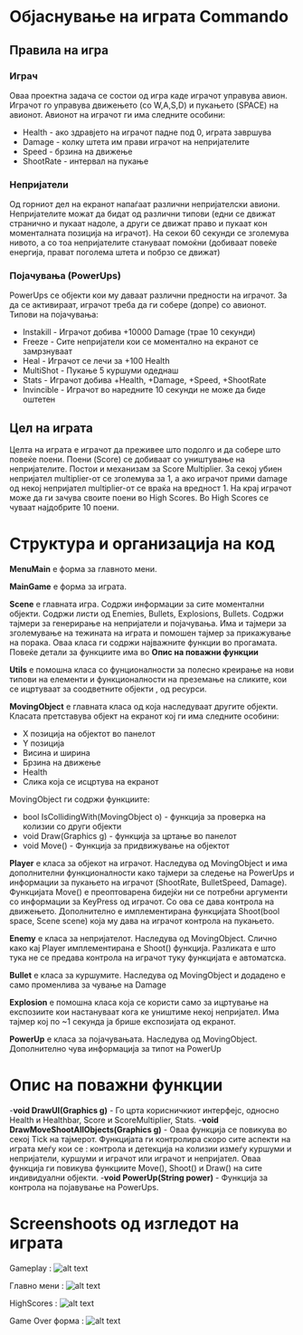 # Објаснување на играта Commando

## Правила на игра

### Играч
Оваа проектна задача се состои од игра каде играчот управува авион. Играчот го управува движењето (со W,A,S,D) и пукањето (SPACE) на авионот.
Авионот на играчот ги има следните особини:
- Health    - ако здравјето на играчот падне под 0, играта завршува
- Damage    - колку штета им прави играчот на непријателите
- Speed     - брзина на движење
- ShootRate - интервал на пукање

### Непријатели

Од горниот дел на екранот напаѓаат различни непријателски авиони. Непријателите можат да бидат од различни типови (едни се движат странично и пукаат надоле, а други се движат право и пукаат кон моменталната позиција на играчот). На секои 60 секунди се зголемува нивото, а со тоа непријателите стануваат помоќни (добиваат повеќе енергија, прават поголема штета и побрзо се движат) 

### Појачувања (PowerUps)

PowerUps се објекти кои му даваат различни предности на играчот. За да се активираат, играчот треба да ги собере (допре) со авионот.
Типови на појачувања:
- Instakill  - Играчот добива +10000 Damage (трае 10 секунди)
- Freeze     - Сите непријатели кои се моментално на екранот се замрзнуваат
- Heal       - Играчот се лечи за +100 Health
- MultiShot  - Пукање 5 куршуми одеднаш 
- Stats      - Играчот добива +Health, +Damage, +Speed, +ShootRate
- Invincible - Играчот во наредните 10 секунди не може да биде оштетен

## Цел на играта 

Целта на играта е играчот да преживее што подолго и да собере што повеќе поени. Поени (Score) се добиваат со уништување на непријателите. Постои и механизам за Score Multiplier. За секој убиен непријател multiplier-от се зголемува за 1, а ако играчот прими damage од некој непријател multiplier-от се враќа на вредност 1. На крај играчот може да ги зачува своите поени во High Scores.
Во High Scores се чуваат најдобрите 10 поени.

# Структура и организација на код

**MenuMain** е форма за главното мени.

**MainGame** е форма за играта.

**Scene** е главната игра. Содржи информации за сите моментални објекти. Содржи листи од Enemies, Bullets, Explosions, Bullets. Содржи тајмери за генерирање на непријатели и појачувања. Има и тајмери за зголемување на тежината на играта и помошен тајмер за прикажување на порака. Оваа класа ги содржи најважните функции во прогамата. Повеќе детали за функциите има во **Опис на поважни функции**

**Utils** е помошна класа со фунционалности за полесно креирање на нови типови на елементи и функционалности на преземање на сликите, кои се ицртуваат за соодветните објекти , од ресурси.

**MovingObject** е главната класа од која наследуваат другите објекти. Класата претставува објект на екранот кој ги има следните особини:
- X позиција на објектот во панелот
- Y позиција
- Висина и ширина
- Брзина на движење
- Health 
- Слика која се исцртува на екранот

MovingObject ги содржи функциите:
- bool IsCollidingWith(MovingObject o) - функција за проверка на колизии со други објекти
- void Draw(Graphics g) - функција за цртање во панелот
- void Move() - Функција за придвижување на објектот

**Player** е класа за објекот на играчот. Наследува од MovingObject и има дополнителни функционалности како тајмери за следење на PowerUps и информации за пукањето на играчот (ShootRate, BulletSpeed, Damage). Функцијата Move() е преоптоварена бидејќи ни се потребни аргументи со информации за KeyPress од играчот. Со ова се дава контрола на движењето.
Дополнително e имплементирана функциjата Shoot(bool space, Scene scene) која му дава на играчот контрола на пукањето.

**Enemy** е класа за непријателот. Наследува од MovingObject. Слично како кај Player имплементирана е Shoot() функција. Разликата е што тука не се предава контрола на играчот туку функцијата е автоматска.

**Bullet** е класа за куршумите. Наследува од MovingObject и додадено е само променлива за чување на Damage

**Explosion** e помошна класа која се користи само за ицртување на експозиите кои настануваат кога ке уништиме некој непријател. Има тајмер кој по ~1 секунда ја брише експозијата од екранот.

**PowerUp** е класа за појачувањата. Наследува од MovingObject. Дополнително чува информација за типот на PowerUp

# Опис на поважни функции

-**void DrawUI(Graphics g)** - Го црта корисничкиот интерфејс, односно Health и Healthbar, Score и ScoreMultiplier, Stats.
-**void DrawMoveShootAllObjects(Graphics g)** - Оваа функција се повикува во секој Tick  на тајмерот. Функцијата ги контролира скоро сите аспекти на играта меѓу кои се : контрола и детекција на колизии измеѓу куршуми и непријатели, куршуми и играчот или играчот и непријател. 
Оваа функција ги повикува функциите Move(), Shoot() и Draw() на сите индивидуални објекти.
-**void PowerUp(String power)** - Функција за контрола на појавување на PowerUps.

# Screenshoots од изгледот на играта
Gameplay :
![alt text](https://raw.githubusercontent.com/ivan819/commando/master/gameplay.PNG)

Главно мени :
![alt text](https://raw.githubusercontent.com/ivan819/commando/master/glavnoMeni.PNG)

HighScores :
![alt text](https://raw.githubusercontent.com/ivan819/commando/master/highscoreTable.PNG)

Game Over форма :
![alt text](https://raw.githubusercontent.com/ivan819/commando/master/GameOverForm.PNG)
